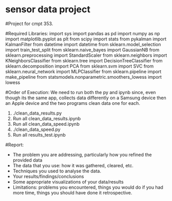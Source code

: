# sensor data project

#Project for cmpt 353.

#Required Libraries:
import sys
import pandas as pd
import numpy as np
import matplotlib.pyplot as plt
from scipy import stats
from pykalman import KalmanFilter
from datetime import datetime
from sklearn.model_selection import train_test_split
from sklearn.naive_bayes import GaussianNB
from sklearn.preprocessing import StandardScaler
from sklearn.neighbors import KNeighborsClassifier
from sklearn.tree import DecisionTreeClassifier
from sklearn.decomposition import PCA
from sklearn.svm import SVC
from sklearn.neural_network import MLPClassifier
from sklearn.pipeline import make_pipeline
from statsmodels.nonparametric.smoothers_lowess import lowess


#Order of Execution:
We need to run both the py and ipynb since, even though its the same app, collects data differently on a Samsung device then an Apple device and the two programs clean data one for each.
1. ./clean_data_results.py
2. Run all clean_data_results.ipynb
3. Run all clean_data_speed.ipynb
4. ./clean_data_speed.py
5. Run all results_test.ipynb


#Report:
- The problem you are addressing, particularly how you refined the provided data
- The data that you use: how it was gathered, cleared, etc.
- Techniques you used to analyse the data.
- Your results/findings/conclusions
- Some appropriate visualizations of your data/results
- Limitations: problems you encountered, things you would do if you had more time, things you should have done it retrospective.